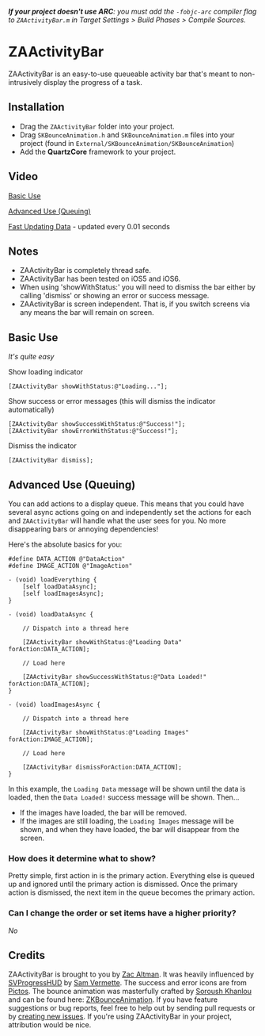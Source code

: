 _**If your project doesn't use ARC**: you must add the `-fobjc-arc` compiler flag to `ZAActivityBar.m` in Target Settings > Build Phases > Compile Sources._

# ZAActivityBar

ZAActivityBar is an easy-to-use queueable activity bar that's meant to non-intrusively display the progress of a task.

## Installation

* Drag the `ZAActivityBar` folder into your project.
* Drag `SKBounceAnimation.h` and `SKBounceAnimation.m` files into your project (found in `External/SKBounceAnimation/SKBounceAnimation`)
* Add the **QuartzCore** framework to your project.

## Video

[Basic Use](https://www.dropbox.com/s/bwv8z9u595ehngi/ZAActivityBar.mov)

[Advanced Use (Queuing)](https://www.dropbox.com/s/g1ka7j90z81jgjr/ZAActivityBarQueue.mov)

[Fast Updating Data](https://www.dropbox.com/s/0b9h8cfrcfgtweo/ZAActivityBarFastUpdating.mov) - updated every 0.01 seconds

## Notes
* ZAActivityBar is completely thread safe.
* ZAActivityBar has been tested on iOS5 and iOS6.
* When using 'showWithStatus:' you will need to dismiss the bar either by calling 'dismiss' or showing an error or success message.
* ZAActivityBar is screen independent. That is, if you switch screens via any means the bar will remain on screen.

## Basic Use

_It's quite easy_

Show loading indicator

    [ZAActivityBar showWithStatus:@"Loading..."];

Show success or error messages (this will dismiss the indicator automatically)

    [ZAActivityBar showSuccessWithStatus:@"Success!"];
    [ZAActivityBar showErrorWithStatus:@"Success!"];

Dismiss the indicator

    [ZAActivityBar dismiss];
    
## Advanced Use (Queuing)

You can add actions to a display queue. This means that you could have several async actions going on and independently set the actions for each and `ZAActivityBar` will handle what the user sees for you. No more disappearing bars or annoying dependencies!

Here's the absolute basics for you:

	#define DATA_ACTION @"DataAction"
	#define IMAGE_ACTION @"ImageAction"
	
	- (void) loadEverything {
		[self loadDataAsync];
		[self loadImagesAsync];
	}
	
	- (void) loadDataAsync {
		
		// Dispatch into a thread here
		
		[ZAActivityBar showWithStatus:@"Loading Data" forAction:DATA_ACTION];
		
		// Load here
		
	    [ZAActivityBar showSuccessWithStatus:@"Data Loaded!" forAction:DATA_ACTION];
	}
	
	- (void) loadImagesAsync {
	
		// Dispatch into a thread here
		
		[ZAActivityBar showWithStatus:@"Loading Images" forAction:IMAGE_ACTION];
		
		// Load here
		
		[ZAActivityBar dismissForAction:DATA_ACTION];
	}
	
In this example, the `Loading Data` message will be shown until the data is loaded, then the `Data Loaded!` success message will be shown. Then...
* If the images have loaded, the bar will be removed.
* If the images are still loading, the `Loading Images` message will be shown, and when they have loaded, the bar will disappear from the screen.

### How does it determine what to show?

Pretty simple, first action in is the primary action. Everything else is queued up and ignored until the primary action is dismissed. Once the primary action is dismissed, the next item in the queue becomes the primary action.

### Can I change the order or set items have a higher priority?
_No_

## Credits

ZAActivityBar is brought to you by [Zac Altman](https://github.com/zacaltman). It was heavily influenced by [SVProgressHUD](https://raw.github.com/samvermette/SVProgressHUD) by [Sam Vermette](http://samvermette.com). The success and error icons are from [Pictos](http://pictos.cc/). The bounce animation was masterfully crafted by [Soroush Khanlou](http://khanlou.com/) and can be found here: [ZKBounceAnimation](https://github.com/khanlou/SKBounceAnimation). If you have feature suggestions or bug reports, feel free to help out by sending pull requests or by [creating new issues](https://github.com/zacaltman/ZAActivityBar/issues/new). If you're using ZAActivityBar in your project, attribution would be nice.